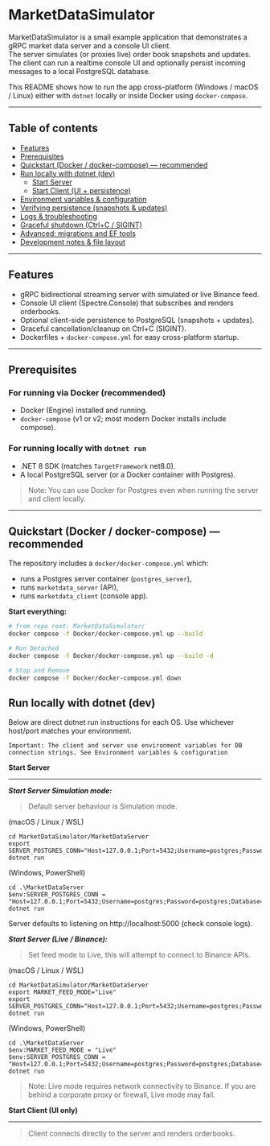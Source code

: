 # MarketDataSimulator

MarketDataSimulator is a small example application that demonstrates a gRPC market data server and a console UI client.  
The server simulates (or proxies live) order book snapshots and updates. The client can run a realtime console UI and optionally persist incoming messages to a local PostgreSQL database.

This README shows how to run the app cross-platform (Windows / macOS / Linux) either with `dotnet` locally or inside Docker using `docker-compose`.

---

## Table of contents

- [Features](#features)
- [Prerequisites](#prerequisites)
- [Quickstart (Docker / docker-compose) — recommended](#quickstart-docker--docker-compose---recommended)
- [Run locally with dotnet (dev)](#run-locally-with-dotnet-dev)
  - [Start Server](#start-server)
  - [Start Client (UI + persistence)](#start-client-ui--persistence)
- [Environment variables & configuration](#environment-variables--configuration)
- [Verifying persistence (snapshots & updates)](#verifying-persistence-snapshots--updates)
- [Logs & troubleshooting](#logs--troubleshooting)
- [Graceful shutdown (Ctrl+C / SIGINT)](#graceful-shutdown-ctrlc--sigint)
- [Advanced: migrations and EF tools](#advanced-migrations-and-ef-tools)
- [Development notes & file layout](#development-notes--file-layout)


---

## Features

- gRPC bidirectional streaming server with simulated or live Binance feed.
- Console UI client (Spectre.Console) that subscribes and renders orderbooks.
- Optional client-side persistence to PostgreSQL (snapshots + updates).
- Graceful cancellation/cleanup on Ctrl+C (SIGINT).
- Dockerfiles + `docker-compose.yml` for easy cross-platform startup.

---

## Prerequisites

### For running via Docker (recommended)
- Docker (Engine) installed and running.
- `docker-compose` (v1 or v2; most modern Docker installs include compose).

### For running locally with `dotnet run`
- .NET 8 SDK (matches `TargetFramework` net8.0).
- A local PostgreSQL server (or a Docker container with Postgres).

> Note: You can use Docker for Postgres even when running the server and client locally.

---

## Quickstart (Docker / docker-compose) — recommended

The repository includes a `docker/docker-compose.yml` which:

- runs a Postgres server container (`postgres_server`),
- runs `marketdata_server` (API),
- runs `marketdata_client` (console app).

**Start everything:**

```bash
# from repo root: MarketDataSimulator/
docker compose -f Docker/docker-compose.yml up --build

# Run Detached
docker compose -f Docker/docker-compose.yml up --build -d

# Stop and Remove
docker compose -f Docker/docker-compose.yml down
```

## Run locally with dotnet (dev)
Below are direct dotnet run instructions for each OS. Use whichever host/port matches your environment.
  ```
  Important: The client and server use environment variables for DB connection strings. See Environment variables & configuration
  ```
**Start Server**

---

***Start Server Simulation mode:***

> Default server behaviour is Simulation mode.

(macOS / Linux / WSL)
```
cd MarketDataSimulator/MarketDataServer
export SERVER_POSTGRES_CONN="Host=127.0.0.1;Port=5432;Username=postgres;Password=postgres;Database=marketdb"
dotnet run
```
(Windows, PowerShell)
```
cd .\MarketDataServer
$env:SERVER_POSTGRES_CONN = "Host=127.0.0.1;Port=5432;Username=postgres;Password=postgres;Database=marketdb"
dotnet run
```
Server defaults to listening on http://localhost:5000 (check console logs).

***Start Server (Live / Binance):***

> Set feed mode to Live, this will attempt to connect to Binance APIs.

(macOS / Linux / WSL)
```
cd MarketDataSimulator/MarketDataServer
export MARKET_FEED_MODE="Live"
export SERVER_POSTGRES_CONN="Host=127.0.0.1;Port=5432;Username=postgres;Password=postgres;Database=marketdb"
dotnet run
```
(Windows, PowerShell)
```
cd .\MarketDataServer
$env:MARKET_FEED_MODE = "Live"
$env:SERVER_POSTGRES_CONN = "Host=127.0.0.1;Port=5432;Username=postgres;Password=postgres;Database=marketdb"
dotnet run
```
> Note: Live mode requires network connectivity to Binance. If you are behind a corporate proxy or firewall, Live mode may fail.

**Start Client (UI only)**

---

> Client connects directly to the server and renders orderbooks.


  



